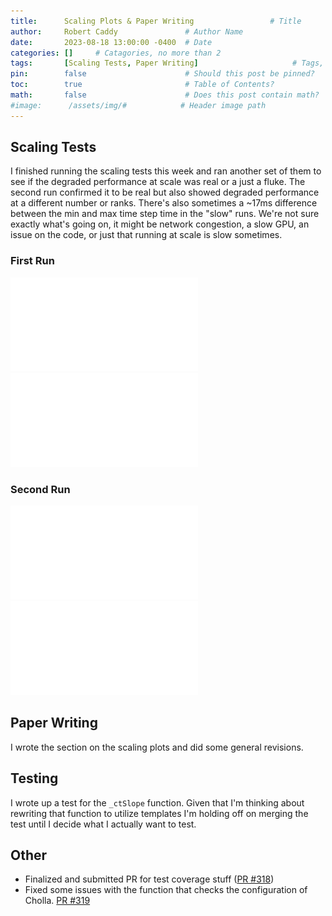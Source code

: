 ```yaml
---
title:      Scaling Plots & Paper Writing                 # Title
author:     Robert Caddy               # Author Name
date:       2023-08-18 13:00:00 -0400  # Date
categories: []     # Catagories, no more than 2
tags:       [Scaling Tests, Paper Writing]                     # Tags, any number
pin:        false                      # Should this post be pinned?
toc:        true                       # Table of Contents?
math:       false                      # Does this post contain math?
#image:      /assets/img/#            # Header image path
---
```



## Scaling Tests

I finished running the scaling tests this week and ran another set of them to see if the degraded performance at scale was real or a just a fluke. The second run confirmed it to be real but also showed degraded performance at a different number or ranks. There's also sometimes a ~17ms difference between the min and max time step time in the "slow" runs. We're not sure exactly what's going on, it might be network congestion, a slow GPU, an issue on the code, or just that running at scale is slow sometimes.

### First Run

![ms_per_gpu_run_1](/assets/img/2023-post-assets/08-August/scaling_tests_ms_per_gpu_first_run.pdf)
![cells_per_second_run_1](/assets/img/2023-post-assets/08-August/scaling_tests_cells_per_second_first_run.pdf)

### Second Run

![ms_per_gpu_run_2](/assets/img/2023-post-assets/08-August/scaling_tests_ms_per_gpu_second_run.pdf)
![cells_per_second_run_2](/assets/img/2023-post-assets/08-August/scaling_tests_cells_per_second_second_run.pdf)

## Paper Writing

I wrote the section on the scaling plots and did some general revisions.

## Testing

I wrote up a test for the `_ctSlope` function. Given that I'm thinking about rewriting that function to utilize templates I'm holding off on merging the test until I decide what I actually want to test.

## Other

- Finalized and submitted PR for test coverage stuff ([PR #318](https://github.com/cholla-hydro/cholla/pull/318))
- Fixed some issues with the function that checks the configuration of Cholla. [PR #319](https://github.com/cholla-hydro/cholla/pull/319)
